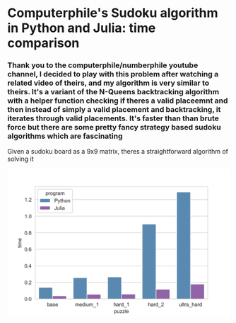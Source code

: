 # Computerphile's Sudoku algorithm in Python and Julia: time comparison


### Thank you to the computerphile/numberphile youtube channel, I decided to play with this problem after watching a related video of theirs, and my algorithm is very similar to theirs. It's a variant of the N-Queens backtracking algorithm with a helper function checking if theres a valid placeemnt and then instead of simply a valid placement and backtracking, it iterates through valid placements. It's faster than than brute force but there are some pretty fancy strategy based sudoku algorithms which are fascinating

Given a sudoku board as a 9x9 matrix, theres a straightforward algorithm of solving it  

![img text](pyjl_speeds.png "Title")
